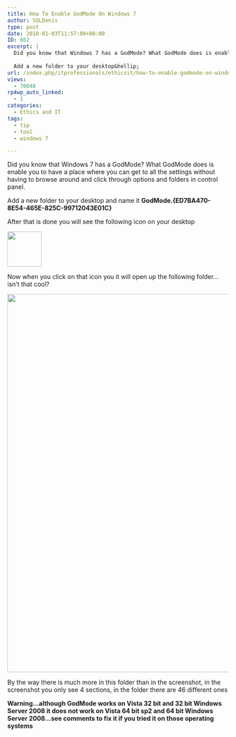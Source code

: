 ```yaml
---
title: How To Enable GodMode On Windows 7
author: SQLDenis
type: post
date: 2010-01-03T11:57:00+00:00
ID: 662
excerpt: |
  Did you know that Windows 7 has a GodMode? What GodMode does is enable you to have a place where you can get to all the settings without having to browse around and click through options and folders in control panel.
  
  Add a new folder to your desktop&hellip;
url: /index.php/itprofessionals/ethicsit/how-to-enable-godmode-on-windows-7/
views:
  - 70048
rp4wp_auto_linked:
  - 1
categories:
  - Ethics and IT
tags:
  - tip
  - tool
  - windows 7

---
```

Did you know that Windows 7 has a GodMode? What GodMode does is enable you to have a place where you can get to all the settings without having to browse around and click through options and folders in control panel.

Add a new folder to your desktop and name it **GodMode.{ED7BA470-8E54-465E-825C-99712043E01C}**
  
After that is done you will see the following icon on your desktop

<div class="image_block">
  <img src="/wp-content/uploads/blogs/ITProfessionals/GodmodeIcon.png" alt="" title="" width="78" height="80" />
</div>

Now when you click on that icon you it will open up the following folder&#8230;isn&#8217;t that cool?

<div class="image_block">
  <a href="/wp-content/uploads/blogs/DataMgmt/Denis/mongo/GodMode2.png?mtime=1357606733"><img alt="" src="/wp-content/uploads/blogs/DataMgmt/Denis/mongo/GodMode2.png?mtime=1357606733" width="733" height="859" /></a>
</div>

By the way there is much more in this folder than in the screenshot, in the screenshot you only see 4 sections, in the folder there are 46 different ones

 **<span class="MT_red">Warning&#8230;although GodMode works on Vista 32 bit and 32 bit Windows Server 2008 it does not work on Vista 64 bit sp2 and 64 bit Windows Server 2008&#8230;see comments to fix it if you tried it on those operating systems</span>**